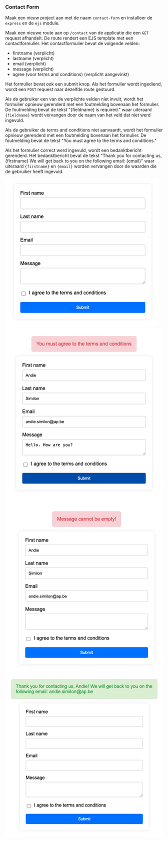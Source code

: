 ### Contact Form

Maak een nieuw project aan met de naam `contact-form` en installeer de `express` en de `ejs` module.

Maak een nieuwe route aan op `/contact` van de applicatie die een `GET` request afhandelt. De route rendert een EJS template met een contactformulier. Het contactformulier bevat de volgende velden:

- firstname (verplicht)
- lastname (verplicht)
- email (verplicht)
- message (verplicht)
- agree (voor terms and conditions) (verplicht aangevinkt)

Het formulier bevat ook een submit knop. Als het formulier wordt ingediend, wordt een `POST` request naar dezelfde route gestuurd. 

Als de gebruiker een van de verplichte velden niet invult, wordt het formulier opnieuw gerenderd met een foutmelding bovenaan het formulier. De foutmelding bevat de tekst "{fieldname} is required." waar uiteraard `{fieldname}` wordt vervangen door de naam van het veld dat niet werd ingevuld.

Als de gebruiker de terms and conditions niet aanvaardt, wordt het formulier opnieuw gerenderd met een foutmelding bovenaan het formulier. De foutmelding bevat de tekst "You must agree to the terms and conditions."

Als het formulier correct werd ingevuld, wordt een bedanktbericht gerenderd. Het bedanktbericht bevat de tekst "Thank you for contacting us, {firstname} We will get back to you on the following email: {email}" waar uiteraard `{firstname}` en `{email}` worden vervangen door de waarden die de gebruiker heeft ingevuld.

![Contact form](contact.png)
![Terms and conditions](tos.png)
![Message Empty](message_empty.png)
![Ok](ok.png)